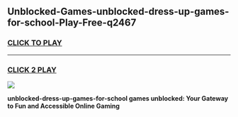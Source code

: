 
## Unblocked-Games-unblocked-dress-up-games-for-school-Play-Free-q2467
<h3>
<a href="https://premium76.site?title=unblocked-dress-up-games-for-school&ref=19M">CLICK TO PLAY</a></h3>
<hr>

<h3>
<a href="https://premium76.site?title=unblocked-dress-up-games-for-school&ref=19M">CLICK 2 PLAY</a>
  
</h3>

<a href="https://premium76.site?title=unblocked-dress-up-games-for-school&ref=19M"><img src="https://clearcache.store/games.png"></a>


**unblocked-dress-up-games-for-school games unblocked: Your Gateway to Fun and Accessible Online Gaming**
